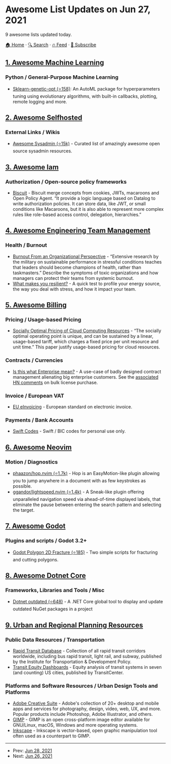# Awesome List Updates on Jun 27, 2021

9 awesome lists updated today.

[🏠 Home](/README.md) · [🔍 Search](https://test.trackawesomelist.com/search/) · [🔥 Feed](https://test.trackawesomelist.com/feed.xml) · [📮 Subscribe](https://trackawesomelist.us17.list-manage.com/subscribe?u=d2f0117aa829c83a63ec63c2f&id=36a103854c)



## [1. Awesome Machine Learning](/content/josephmisiti/awesome-machine-learning/README.md)

### Python / General-Purpose Machine Learning

*   [Sklearn-genetic-opt (⭐158)](https://github.com/rodrigo-arenas/Sklearn-genetic-opt): An AutoML package for hyperparameters tuning using evolutionary algorithms, with built-in callbacks, plotting, remote logging and more.

## [2. Awesome Selfhosted](/content/awesome-selfhosted/awesome-selfhosted/README.md)

### External Links / Wikis

*   [Awesome Sysadmin (⭐15k)](https://github.com/awesome-foss/awesome-sysadmin) - Curated list of amazingly awesome open source sysadmin resources.

## [3. Awesome Iam](/content/kdeldycke/awesome-iam/README.md)

### Authorization / Open-source policy frameworks

*   [Biscuit](https://www.clever-cloud.com/blog/engineering/2021/04/12/introduction-to-biscuit/) - Biscuit merge concepts from cookies, JWTs, macaroons and Open Policy Agent. “It provide a logic language based on Datalog to write authorization policies. It can store data, like JWT, or small conditions like Macaroons, but it is also able to represent more complex rules like role-based access control, delegation, hierarchies.”

## [4. Awesome Engineering Team Management](/content/kdeldycke/awesome-engineering-team-management/README.md)

### Health / Burnout

*   [Burnout From an Organizational Perspective](https://ssir.org/articles/entry/burnout_from_an_organizational_perspective) - “Extensive research by the military on sustainable performance in stressful conditions teaches that leaders should become champions of health, rather than taskmasters.” Describe the symptoms of toxic organizations and how managers can protect their teams from systemic burnout.
*   [What makes you resilient?](https://www.skylyte.io/self-assessment) - A quick test to profile your energy source, the way you deal with stress, and how it impact your team.

## [5. Awesome Billing](/content/kdeldycke/awesome-billing/README.md)

### Pricing / Usage-based Pricing

*   [Socially Optimal Pricing of Cloud Computing Resources](https://webee.technion.ac.il/people/shimkin/PAPERS/Menache-CloudPricing-Conf2011.pdf) - “The socially optimal operating point is unique, and can be sustained by a linear, usage-based tariff, which charges a fixed price per unit resource and unit time.” This paper justify usage-based pricing for cloud resources.

### Contracts / Currencies

*   [Is this what Enterprise mean?](https://twitter.com/steffoz/status/1389946268764475394) - A use-case of badly designed contract management alienating big enterprise customers. See the [associated HN comments](https://news.ycombinator.com/item?id=27053246) on bulk license purchase.

### Invoice / European VAT

*   [EU eInvoicing](https://ec.europa.eu/cefdigital/wiki/display/CEFDIGITAL/eInvoicing) - European standard on electronic invoice.

### Payments / Bank Accounts

*   [Swift Codes](https://bank.codes/swift-code/) - Swift / BIC codes for personal use only.

## [6. Awesome Neovim](/content/rockerBOO/awesome-neovim/README.md)

### Motion / Diagnostics

*   [phaazon/hop.nvim (⭐1.7k)](https://github.com/phaazon/hop.nvim) - Hop is an EasyMotion-like plugin allowing you to jump anywhere in a document with as few keystrokes as possible.
*   [ggandor/lightspeed.nvim (⭐1.4k)](https://github.com/ggandor/lightspeed.nvim) - A Sneak-like plugin offering unparalleled navigation speed via ahead-of-time displayed labels, that eliminate the pause between entering the search pattern and selecting the target.

## [7. Awesome Godot](/content/godotengine/awesome-godot/README.md)

### Plugins and scripts / Godot 3.2+

*   [Godot Polygon 2D Fracture (⭐185)](https://github.com/SoloByte/godot-polygon2d-fracture) - Two simple scripts for fracturing and cutting polygons.

## [8. Awesome Dotnet Core](/content/thangchung/awesome-dotnet-core/README.md)

### Frameworks, Libraries and Tools / Misc

*   [Dotnet outdated (⭐648)](https://github.com/dotnet-outdated/dotnet-outdated) - A .NET Core global tool to display and update outdated NuGet packages in a project

## [9. Urban and Regional Planning Resources](/content/APA-Technology-Division/urban-and-regional-planning-resources/README.md)

### Public Data Resources / Transportation

*   [Rapid Transit Database](https://www.itdp.org/rapid-transit-database/) - Collection of all rapid transit corridors worldwide, including bus rapid transit, light rail, and subway, published by the Institute for Transportation & Development Policy.
*   [Transit Equity Dashboards](https://dashboard.transitcenter.org/) - Equity analysis of transit systems in seven (and counting) US cities, published by TransitCenter.

### Platforms and Software Resources / Urban Design Tools and Platforms

*   [Adobe Creative Suite](https://www.adobe.com/creativecloud.html) - Adobe's collection of 20+ desktop and mobile apps and services for photography, design, video, web, UX, and more. Popular products include Photoshop, Adobe Illustrator, and others.
*   [GIMP](https://www.gimp.org/) - GIMP is an open cross-platform image editor available for GNU/Linux, macOS, Windows and more operating systems.
*   [Inkscape](https://inkscape.org/) - Inkscape is vector-based, open graphic manipulation tool often used as a counterpart to GIMP.

---

- Prev: [Jun 28, 2021](/content/2021/06/28/README.md)
- Next: [Jun 26, 2021](/content/2021/06/26/README.md)